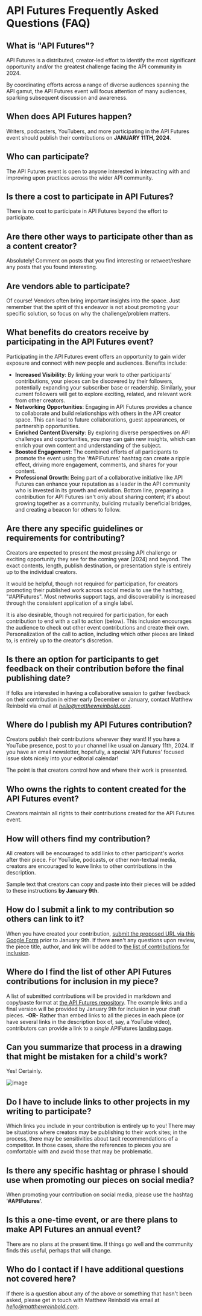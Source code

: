 # API Futures Frequently Asked Questions (FAQ)

## What is "API Futures"? 
API Futures is a distributed, creator-led effort to identify the most significant opportunity and/or the greatest challenge facing the API community in 2024.

By coordinating efforts across a range of diverse audiences spanning the API gamut, the API Futures event will focus attention of many audiences, sparking subsequent discussion and awareness.

## When does API Futures happen?
Writers, podcasters, YouTubers, and more participating in the API Futures event should publish their contributions on **JANUARY 11TH, 2024**. 

## Who can participate?
The API Futures event is open to anyone interested in interacting with and improving upon practices across the wider API community.

## Is there a cost to participate in API Futures? 
There is no cost to participate in API Futures beyond the effort to participate.

## Are there other ways to participate other than as a content creator? 
Absolutely! Comment on posts that you find interesting or retweet/reshare any posts that you found interesting.

## Are vendors able to participate? 
Of course! Vendors often bring important insights into the space. Just remember that the spirit of this endeavor is not about promoting your specific solution, so focus on why the challenge/problem matters.

## What benefits do creators receive by participating in the API Futures event? 
Participating in the API Futures event offers an opportunity to gain wider exposure and connect with new people and audiences. Benefits include:
* **Increased Visibility**: By linking your work to other participants' contributions, your pieces can be discovered by their followers, potentially expanding your subscriber base or readership. Similarly, your current followers will get to explore exciting, related, and relevant work from other creators.
* **Networking Opportunities**: Engaging in API Futures provides a chance to collaborate and build relationships with others in the API creator space. This can lead to future collaborations, guest appearances, or partnership opportunities. 
* **Enriched Content Diversity**: By exploring diverse perspectives on API challenges and opportunities, you may can gain new insights, which can enrich your own content and understanding of the subject. 
* **Boosted Engagement**: The combined efforts of all participants to promote the event using the '#APIFutures' hashtag can create a ripple effect, driving more engagement, comments, and shares for your content. 
* **Professional Growth**: Being part of a collaborative initiative like API Futures can enhance your reputation as a leader in the API community who is invested in its growth and evolution.
Bottom line, preparing a contribution for API Futures isn't only about sharing content; it's about growing together as a community, building mutually beneficial bridges, and creating a beacon for others to follow.

## Are there any specific guidelines or requirements for contributing? 
Creators are expected to present the most pressing API challenge or exciting opportunity they see for the coming year (2024) and beyond. The exact contents, length, publish destination, or presentation style is entirely up to the individual creators. 

It would be helpful, though not required for participation, for creators promoting their published work across social media to use the hashtag, "#APIFutures". Most networks support tags, and discoverability is increased through the consistent application of a single label.

It is also desirable, though not required for participation, for each contribution to end with a call to action (below). This inclusion encourages the audience to check out other event contributions and create their own. Personalization of the call to action, including which other pieces are linked to, is entirely up to the creator's discretion. 

## Is there an option for participants to get feedback on their contribution before the final publishing date? 
If folks are interested in having a collaborative session to gather feedback on their contribution in either early December or January, contact Matthew Reinbold via email at *hello@matthewreinbold.com*.

## Where do I publish my API Futures contribution?
Creators publish their contributions wherever they want! If you have a YouTube presence, post to your channel like usual on January 11th, 2024. If you have an email newsletter, hopefully, a special 'API Futures' focused issue slots nicely into your editorial calendar! 

The point is that creators control how and where their work is presented. 

## Who owns the rights to content created for the API Futures event? 
Creators maintain all rights to their contributions created for the API Futures event. 

## How will others find my contribution?
All creators will be encouraged to add links to other participant's works after their piece. For YouTube, podcasts, or other non-textual media, creators are encouraged to leave links to other contributions in the description. 

Sample text that creators can copy and paste into their pieces will be added to these instructions **by January 9th**. 

## How do I submit a link to my contribution so others can link to it? 
When you have created your contribution, [submit the proposed URL via this Google Form](https://forms.gle/9UzNcMRQvxEYkshW6) prior to January 9th. If there aren't any questions upon review, the piece title, author, and link will be added to [the list of contributions for inclusion](https://github.com/MatthewReinbold/APIFutures/blob/main/2024-contributions.md). 

## Where do I find the list of other API Futures contributions for inclusion in my piece? 
A list of submitted contributions will be provided in markdown and copy/paste format at [the API Futures repository](https://github.com/MatthewReinbold/APIFutures/blob/main/2024/contributions.md). The example links and a final version will be provided by January 9th for inclusion in your draft pieces. 
**-OR-**
Rather than embed links to all the pieces in each piece (or have several links in the description box of, say, a YouTube video), contributors can provide a link to a *single* APIFutures [landing page](). 

## Can you summarize that process in a drawing that might be mistaken for a child's work?
Yes! Certainly.

![image](https://github.com/MatthewReinbold/APIFutures/assets/495507/408d44e5-9520-4479-baa4-ff0a0f504f51)

## Do I have to include links to other projects in my writing to participate? 
Which links you include in your contribution is entirely up to you! There may be situations where creators may be publishing to their work sites; in the process, there may be sensitivities about tacit recommendations of a competitor. In those cases, share the references to pieces you are comfortable with and avoid those that may be problematic.

## Is there any specific hashtag or phrase I should use when promoting our pieces on social media? 
When promoting your contribution on social media, please use the hashtag '**#APIFutures**'. 

## Is this a one-time event, or are there plans to make API Futures an annual event? 
There are no plans at the present time. If things go well and the community finds this useful, perhaps that will change. 

## Who do I contact if I have additional questions not covered here?
If there is a question about any of the above or something that hasn't been asked, please get in touch with Matthew Reinbold via email at *hello@matthewreinbold.com*.
